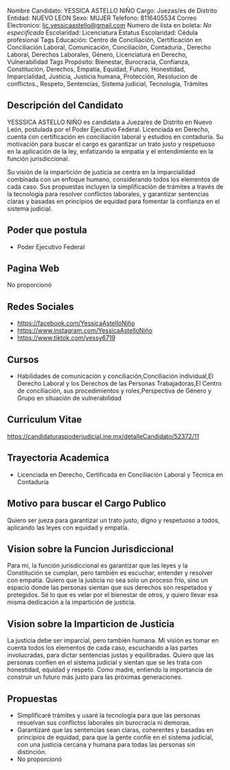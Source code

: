 Nombre Candidato: YESSICA ASTELLO NIÑO
Cargo: Juezas/es de Distrito
Entidad: NUEVO LEON
Sexo: MUJER
Telefono: 8116405534
Correo Electronico: lic.yessicaastello@gmail.com
Numero de lista en boleta: *No especificado*
Escolaridad: Licenciatura
Estatus Escolaridad: Cédula profesional
Tags Educación: Centro de Conciliación, Certificación en Conciliación Laboral, Comunicación, Conciliación, Contaduría., Derecho Laboral, Derechos Laborales, Género, Licenciatura en Derecho, Vulnerabilidad
Tags Propósito: Bienestar, Burocracia, Confianza, Constitución, Derechos, Empatía, Equidad, Futuro, Honestidad, Imparcialidad, Justicia, Justicia humana, Protección, Resolucion de conflictos., Respeto, Sentencias, Sistema judicial, Tecnología, Trámites


## Descripción del Candidato 

YESSSICA ASTELLO NIÑO es candidata a Jueza/es de Distrito en Nuevo León, postulada por el Poder Ejecutivo Federal. Licenciada en Derecho, cuenta con certificación en conciliación laboral y estudios en contaduría. Su motivación para buscar el cargo es garantizar un trato justo y respetuoso en la aplicación de la ley, enfatizando la empatía y el entendimiento en la función jurisdiccional.

Su visión de la impartición de justicia se centra en la imparcialidad combinada con un enfoque humano, considerando todos los elementos de cada caso. Sus propuestas incluyen la simplificación de trámites a través de la tecnología para resolver conflictos laborales, y garantizar sentencias claras y basadas en principios de equidad para fomentar la confianza en el sistema judicial.


## Poder que postula

- Poder Ejecutivo Federal


## Pagina Web

No proporcionó


## Redes Sociales

- https://facebook.com/YessicaAstelloNiño
- https://www.instagram.com/YessicaAstelloNiño
- https://www.tiktok.com/yessy6719


## Cursos

- Habilidades de comunicación y conciliación,Conciliación individual,El Derecho Laboral y los Derechos de las Personas Trabajadoras,El Centro de conciliación, sus procedimientos y roles,Perspectiva de Género y Grupo en situación de vulnerabilidad


## Curriculum Vitae

https://candidaturaspoderjudicial.ine.mx/detalleCandidato/52372/11


## Trayectoria Academica

- Licenciada en Derecho, Certificada en Conciliación Laboral y Técnica en Contaduría


## Motivo para buscar el Cargo Publico

Quiero ser jueza para garantizar un trato justo, digno y respetuoso a todos, aplicando las leyes con equidad y empatía.


## Vision sobre la Funcion Jurisdiccional

Para mí, la función jurisdiccional es garantizar que las leyes y la Constitución se cumplan, pero también es escuchar, entender y resolver con empatía. Quiero que la justicia no sea solo un proceso frío, sino un espacio donde las personas sientan que sus derechos son respetados y protegidos. Sé lo que es velar por el bienestar de otros, y quiero llevar esa misma dedicación a la impartición de justicia.


## Vision sobre la Imparticion de Justicia

La justicia debe ser imparcial, pero también humana. Mi visión es tomar en cuenta todos los elementos de cada caso, escuchando a las partes involucradas, para dictar sentencias justas y equilibradas. Quiero que las personas confíen en el sistema judicial y sientan que se les trata con honestidad, equidad y respeto. Como madre, entiendo la importancia de construir un futuro más justo para las próximas generaciones.


## Propuestas

- Simplificaré trámites y usaré la tecnología para que las personas resuelvan sus conflictos laborales sin burocracia ni demoras.
- Garantizaré que las sentencias sean claras, coherentes y basadas en principios de equidad, para que la gente confíe en el sistema judicial, con una justicia cercana y humana para todas las personas sin distinción.
- No proporcionó

